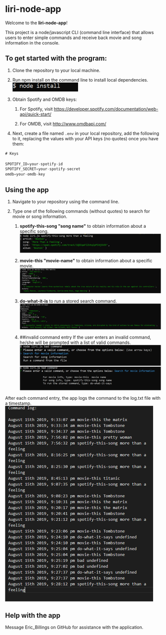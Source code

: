 # liri-node-app




Welcome to the **liri-node-app**!

This project is a node/javascript CLI (command line interface) that allows users to enter simple commands and receive back movie and song information in the console.

## To get started with the program: 

1. Clone the repository to your local machine.

1. Run npm install on the command line to install local dependencies. 
    <img src="./images/nodeinstall.png"
     alt="Node Install"
     />

1. Obtain Spotify and OMDB keys:
   1. For Spotify, visit <https://developer.spotify.com/documentation/web-api/quick-start/>
   
   1. For OMDB, visit <http://www.omdbapi.com/>

1.  Next, create a file named `.env` in your local repository, add the following to it, replacing the values with your API keys (no quotes) once you have them:

```js
# Keys

SPOTIFY_ID=your-spotify-id
SPOTIFY_SECRET=your-spotify-secret
omdb=your-omdb-key

```

## Using the app

1.  Navigate to your repository using the command line.

1.  Type one of the following commands (without quotes) to search for movie or song information.
    1. **spotify-this-song "song name"** to obtain information about a specific song.
    <img src="./images/spotifythis.png"
     alt="Spotify Song example"
     />

    1. **movie-this "movie-name"** to obtain information about a specific movie.
        <img src="./images/moviethis.png"
     alt="Movie example"
     />
    1. **do-what-it-is** to run a stored search command.
        <img src="./images/dowhatitsays.png"
     alt="Stored Command example"
     />
    1. ##invalid command entry
    If the user enters an invalid command, he/she will be prompted with a list of valid commands.
        <img src="./images/badcommand.png"
     alt="Bad Command example"
     />
         <img src="./images/badcommandoptions.png"
     alt="Bad Command Two example"
     />

After each command entry, the app logs the command to the log.txt file with a timestamp.
        <img src="./images/logfile.png"
     alt="Log example"
     />




## Help with the app

Message Eric_Billings on GitHub for assistance with the application.


